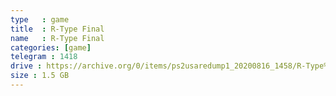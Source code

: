 ```yaml
---
type   : game
title  : R-Type Final
name   : R-Type Final
categories: [game]
telegram : 1418
drive : https://archive.org/0/items/ps2usaredump1_20200816_1458/R-Type%20Final.7z
size : 1.5 GB
---
```




